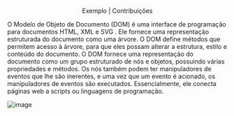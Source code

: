 ﻿

<p align="center"> Exemplo | Contribuições </p>

<p>O Modelo de Objeto de Documento  (DOM) é uma interface de programação para documentos HTML, XML e SVG . Ele fornece uma representação estruturada do documento como uma árvore. O DOM define métodos que permitem acesso à árvore, para que eles possam alterar a estrutura, estilo e conteúdo do documento. O DOM fornece uma representação do documento como um grupo estruturado de nós e objetos, possuindo várias propriedades e métodos. Os nós também podem ter manipuladores de eventos que lhe são inerentes, e uma vez que um evento é acionado, os manipuladores de eventos são executados. Essencialmente, ele conecta páginas web a scripts ou linguagens de programação.</p>

![image](https://user-images.githubusercontent.com/27809524/83932101-d59c6f00-a776-11ea-9b52-e0e6a7688c98.png)